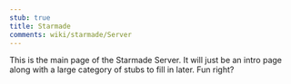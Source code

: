 ```yaml
---
stub: true
title: Starmade
comments: wiki/starmade/Server
---
```


This is the main page of the Starmade Server. It will just be an intro page along with a large category of stubs to fill in later. Fun right?
